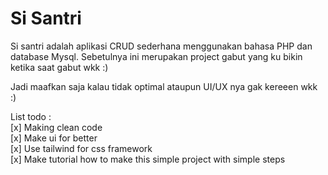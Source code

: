 # Si Santri
Si santri adalah aplikasi CRUD sederhana menggunakan bahasa PHP dan database Mysql. Sebetulnya ini merupakan project gabut yang ku bikin ketika saat gabut wkk :)

Jadi maafkan saja kalau tidak optimal ataupun UI/UX nya gak kereeen wkk :)

List todo :    
[x] Making clean code  
[x] Make ui for better  
[x] Use tailwind for css framework  
[x] Make tutorial how to make this simple project with simple steps